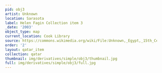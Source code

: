 ```yaml
---
pid: obj3
artist: Unknown
location: Sarasota
label: Helen Fagin Collection item 3
_date: '2003'
object_type: map
current_location: Cook Library
source: https://commons.wikimedia.org/wiki/File:Unknown,_Egypt,_15th_Century_-_Map_of_World_-_Google_Art_Project.jpg
order: '2'
layout: qatar_item
collection: qatar
thumbnail: img/derivatives/simple/obj3/thumbnail.jpg
full: img/derivatives/simple/obj3/full.jpg
---
```

